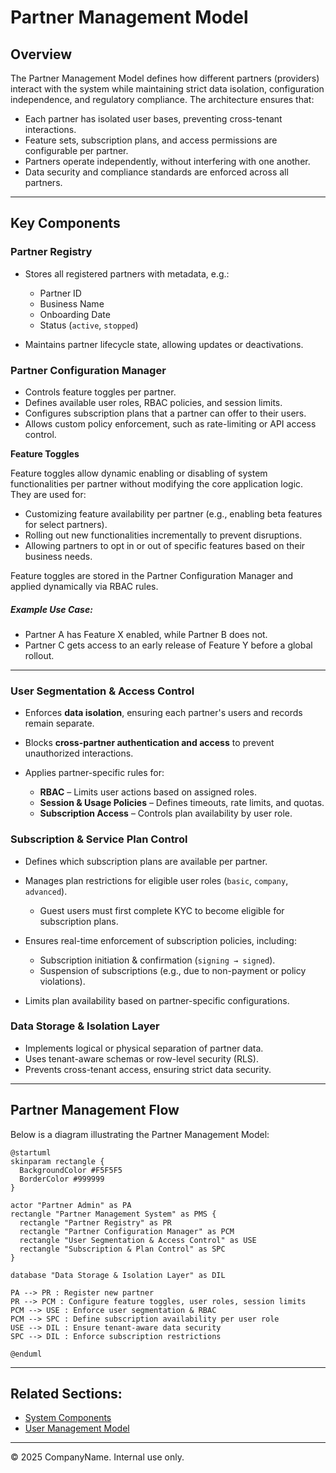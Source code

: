 # Partner Management Model

## Overview

The Partner Management Model defines how different partners (providers) interact with the system while maintaining strict data isolation, configuration independence, and regulatory compliance. The architecture ensures that:

- Each partner has isolated user bases, preventing cross-tenant interactions.
- Feature sets, subscription plans, and access permissions are configurable per partner.
- Partners operate independently, without interfering with one another.
- Data security and compliance standards are enforced across all partners.

---

## Key Components

### Partner Registry

- Stores all registered partners with metadata, e.g.:

    - Partner ID  
    - Business Name  
    - Onboarding Date  
    - Status (`active`, `stopped`)  

- Maintains partner lifecycle state, allowing updates or deactivations.

### Partner Configuration Manager

- Controls feature toggles per partner.
- Defines available user roles, RBAC policies, and session limits.
- Configures subscription plans that a partner can offer to their users.
- Allows custom policy enforcement, such as rate-limiting or API access control.

**Feature Toggles**

Feature toggles allow dynamic enabling or disabling of system functionalities per partner without modifying the core application logic. They are used for:

- Customizing feature availability per partner (e.g., enabling beta features for select partners).
- Rolling out new functionalities incrementally to prevent disruptions.
- Allowing partners to opt in or out of specific features based on their business needs.

Feature toggles are stored in the Partner Configuration Manager and applied dynamically via RBAC rules.

##### Example Use Case:

- Partner A has Feature X enabled, while Partner B does not.
- Partner C gets access to an early release of Feature Y before a global rollout.

---

### User Segmentation & Access Control  

- Enforces **data isolation**, ensuring each partner's users and records remain separate.  
- Blocks **cross-partner authentication and access** to prevent unauthorized interactions.  
- Applies partner-specific rules for:  

    - **RBAC** – Limits user actions based on assigned roles.  
    - **Session & Usage Policies** – Defines timeouts, rate limits, and quotas.  
    - **Subscription Access** – Controls plan availability by user role.  

### Subscription & Service Plan Control

- Defines which subscription plans are available per partner.
- Manages plan restrictions for eligible user roles (`basic`, `company`, `advanced`).  

    - Guest users must first complete KYC to become eligible for subscription plans.  

- Ensures real-time enforcement of subscription policies, including:  

    - Subscription initiation & confirmation (`signing → signed`).  
    - Suspension of subscriptions (e.g., due to non-payment or policy violations).  

- Limits plan availability based on partner-specific configurations.

### Data Storage & Isolation Layer

- Implements logical or physical separation of partner data.
- Uses tenant-aware schemas or row-level security (RLS).
- Prevents cross-tenant access, ensuring strict data security.

---

## Partner Management Flow

Below is a diagram illustrating the Partner Management Model:

```plantuml
@startuml
skinparam rectangle {
  BackgroundColor #F5F5F5
  BorderColor #999999
}

actor "Partner Admin" as PA
rectangle "Partner Management System" as PMS {
  rectangle "Partner Registry" as PR
  rectangle "Partner Configuration Manager" as PCM
  rectangle "User Segmentation & Access Control" as USE
  rectangle "Subscription & Plan Control" as SPC
}

database "Data Storage & Isolation Layer" as DIL

PA --> PR : Register new partner
PR --> PCM : Configure feature toggles, user roles, session limits
PCM --> USE : Enforce user segmentation & RBAC
PCM --> SPC : Define subscription availability per user role
USE --> DIL : Ensure tenant-aware data security
SPC --> DIL : Enforce subscription restrictions

@enduml
```

---

## Related Sections:

- [System Components](system_components.md)
- [User Management Model](user_management.md)


---

© 2025 CompanyName. Internal use only.
